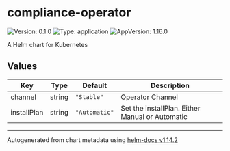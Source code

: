 # compliance-operator

![Version: 0.1.0](https://img.shields.io/badge/Version-0.1.0-informational?style=flat-square) ![Type: application](https://img.shields.io/badge/Type-application-informational?style=flat-square) ![AppVersion: 1.16.0](https://img.shields.io/badge/AppVersion-1.16.0-informational?style=flat-square)

A Helm chart for Kubernetes

## Values

| Key | Type | Default | Description |
|-----|------|---------|-------------|
| channel | string | `"Stable"` | Operator Channel |
| installPlan | string | `"Automatic"` | Set the installPlan. Either Manual or Automatic |

----------------------------------------------
Autogenerated from chart metadata using [helm-docs v1.14.2](https://github.com/norwoodj/helm-docs/releases/v1.14.2)
